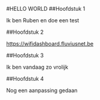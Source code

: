 #HELLO WORLD
##Hoofdstuk 1

Ik ben Ruben en doe een test

##Hoofdstuk 2

https://wifidashboard.fluviusnet.be


##Hoofdstuk 3 

Ik ben vandaag zo vrolijk

##Hoofdstuk 4 

Nog een aanpassing gedaan